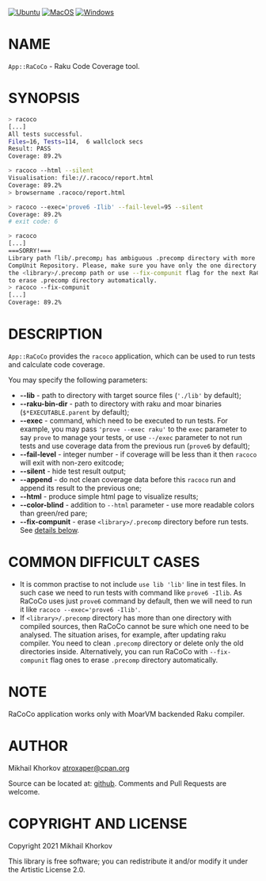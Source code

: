 [![Ubuntu](https://github.com/atroxaper/raku-RaCoCo/actions/workflows/ubuntu.yml/badge.svg)](https://github.com/atroxaper/raku-RaCoCo/actions/workflows/ubuntu.yml)
[![MacOS](https://github.com/atroxaper/raku-RaCoCo/actions/workflows/macos.yml/badge.svg)](https://github.com/atroxaper/raku-RaCoCo/actions/workflows/macos.yml)
[![Windows](https://github.com/atroxaper/raku-RaCoCo/actions/workflows/windows.yml/badge.svg)](https://github.com/atroxaper/raku-RaCoCo/actions/workflows/windows.yml)
# NAME

`App::RaCoCo` - Raku Code Coverage tool.

# SYNOPSIS

```bash
> racoco
[...]
All tests successful.
Files=16, Tests=114,  6 wallclock secs
Result: PASS
Coverage: 89.2%

> racoco --html --silent
Visualisation: file://.racoco/report.html
Coverage: 89.2%
> browsername .racoco/report.html

> racoco --exec='prove6 -Ilib' --fail-level=95 --silent
Coverage: 89.2%
# exit code: 6

> racoco
[...]
===SORRY!===
Library path ｢lib/.precomp｣ has ambiguous .precomp directory with more than one
CompUnit Repository. Please, make sure you have only the one directory in
the <library>/.precomp path or use --fix-compunit flag for the next RaCoCo launch
to erase .precomp directory automatically.
> racoco --fix-compunit
[...]
Coverage: 89.2%
```

# DESCRIPTION

`App::RaCoCo` provides the `racoco` application, which can be used to run tests and calculate code coverage.

You may specify the following parameters:
* **--lib** - path to directory with target source files (`'./lib'` by default);
* **--raku-bin-dir** - path to directory with raku and moar binaries (`$*EXECUTABLE.parent` by default);
* **--exec** - command, which need to be executed to run tests. For example, you may pass `'prove --exec raku'` to the `exec` parameter to say `prove` to manage your tests, or use `--/exec` parameter to not run tests and use coverage data from the previous run (`prove6` by default);
* **--fail-level** - integer number - if coverage will be less than it then `racoco` will exit with non-zero exitcode;
* **--silent** - hide test result output;
* **--append** - do not clean coverage data before this `racoco` run and append its result to the previous one;
* **--html** - produce simple html page to visualize results;
* **--color-blind** - addition to `--html` parameter - use more readable colors than green/red pare;
* **--fix-compunit** - erase `<library>/.precomp` directory before run tests. See [details below](#common-difficult-cases).

# COMMON DIFFICULT CASES

* It is common practise to not include `use lib 'lib'` line in test files. In such case we need to run tests with command like `prove6 -Ilib`. As RaCoCo uses just `prove6` command by default, then we will need to run it like `racoco --exec='prove6 -Ilib'`.
* If `<library>/.precomp` directory has more than one directory with compiled sources, then RaCoCo cannot be sure which one need to be analysed. The situation arises, for example, after updating raku compiler. You need to clean `.precomp` directory or delete only the old directories inside. Alternatively, you can run RaCoCo with `--fix-compunit` flag ones to erase `.precomp` directory automatically.

# NOTE

RaCoCo application works only with MoarVM backended Raku compiler.

# AUTHOR

Mikhail Khorkov <atroxaper@cpan.org>

Source can be located at: [github](https://github.com/atroxaper/raku-RaCoCo). Comments and Pull Requests are welcome.

# COPYRIGHT AND LICENSE

Copyright 2021 Mikhail Khorkov

This library is free software; you can redistribute it and/or modify it under the Artistic License 2.0.




